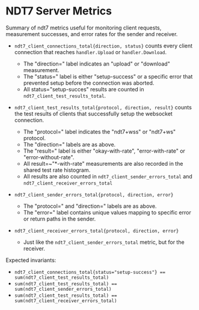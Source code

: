 # NDT7 Server Metrics

Summary of ndt7 metrics useful for monitoring client requests, measurement
successes, and error rates for the sender and receiver.


* `ndt7_client_connections_total{direction, status}` counts every client
  connection that reaches `handler.Upload` or `handler.Download`.

  * The "direction=" label indicates an "upload" or "download" measurement.
  * The "status=" label is either "setup-success" or a specific error that
    prevented setup before the connection was aborted.
  * All status="setup-succes" results are counted in `ndt7_client_test_results_total`.

* `ndt7_client_test_results_total{protocol, direction, result}` counts the
  test results of clients that successfully setup the websocket connection.

  * The "protocol=" label indicates the "ndt7+wss" or "ndt7+ws" protocol.
  * The "direction=" labels are as above.
  * The "result=" label is either "okay-with-rate", "error-with-rate" or
    "error-without-rate".
  * All result=~"*-with-rate" measurements are also recorded in the shared
    test rate histogram.
  * All results are also counted in `ndt7_client_sender_errors_total` and
    `ndt7_client_receiver_errors_total`

* `ndt7_client_sender_errors_total{protocol, direction, error}`
  * The "protocol=" and "direction=" labels are as above.
  * The "error=" label contains unique values mapping to specific error or return
    paths in the sender.

* `ndt7_client_receiver_errors_total{protocol, direction, error}`
  * Just like the `ndt7_client_sender_errors_total` metric, but for the receiver.

Expected invariants:

* `ndt7_client_connections_total{status="setup-success"} == sum(ndt7_client_test_results_total)`
* `sum(ndt7_client_test_results_total) == sum(ndt7_client_sender_errors_total)`
* `sum(ndt7_client_test_results_total) == sum(ndt7_client_receiver_errors_total)`